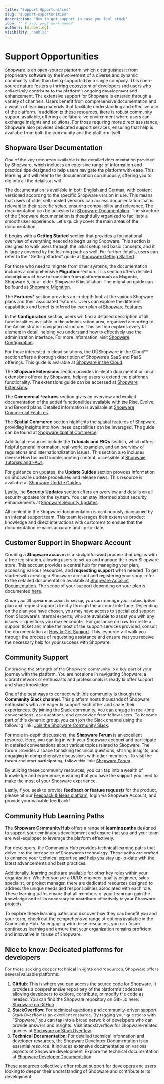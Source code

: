 ```yaml
---
title: "Support Opportunities"
slug: "support-opportunities"
description: "How to get support in case you feel stuck"
icon: "" # svg, png? dark mode?
authors: [d.hoeting]
visibility: "public"
---
```

# Support Opportunities
Shopware is an open-source platform, which distinguishes it from proprietary software by the involvement of a diverse and dynamic community rather than being supported by a single company. This open-source nature fosters a thriving ecosystem of developers and users who collectively contribute to the platform’s ongoing development and enhancement. The extensive support for Shopware is ensured through a variety of channels. Users benefit from comprehensive documentation and a wealth of learning materials that facilitate understanding and effective use of the platform. In addition to these resources, there is robust community support available, offering a collaborative environment where users can exchange insights and solutions. For those requiring more direct assistance, Shopware also provides dedicated support services, ensuring that help is available from both the community and the platform itself.

## Shopware User Documentation

One of the key resources available is the detailed documentation provided by Shopware, which includes an extensive range of information and practical tips designed to help users navigate the platform with ease. This learning unit will refer to the documentation continuously, offering you to dig into all the details at will.

The documentation is available in both English and German, with content versioned according to the specific Shopware version in use. This means that users of older self-hosted versions can access documentation that is relevant to their specific setup, ensuring compatibility and relevance. The documentation can be accessed at [Shopware Documentation](https://docs.shopware.com/de/shopware-6-de). The structure of the Shopware documentation is thoughtfully organized to facilitate a smooth user experience. Let's quickly cover the main areas of the documentation.

 It begins with a **Getting Started** section that provides a foundational overview of everything needed to begin using Shopware. This section is designed to walk users through the initial setup and basic concepts, and it is largely covered by the learning path as well. For further details, users can refer to the "Getting Started" guide at [Shopware Getting Started](https://docs.shopware.com/en/shopware-6-en/getting-started).

For those who need to migrate from other systems, the documentation includes a comprehensive **Migration** section. This section offers detailed descriptions of how to transition from platforms such as Magento, Shopware 5, or an older Shopware 6 installation. The migration guide can be found at [Shopware Migration](https://docs.shopware.com/en/migration-en).

The **Features*** section provides an in-depth look at the various Shopware plans and their associated features. Users can explore the different capabilities and benefits offered by each plan at [Shopware Features](https://docs.shopware.com/en/shopware-6-en/features).

In the **Configuration** section, users will find a detailed description of all functionalities available in the administration area, organized according to the Administration navigation structure. This section explains every UI element in detail, helping you understand how to effectively use the administration interface. For more information, visit [Shopware Configuration](https://docs.shopware.com/en/shopware-6-en/configuration).

For those interested in cloud solutions, the ÜÜShopware in the Cloud** section offers a thorough description of Shopware’s SaaS and PaaS offerings. This guide is available at [Shopware in the Cloud](https://docs.shopware.com/en/shopware-6-en/in-the-cloud).

The **Shopware Extensions** section provides in-depth documentation on all extensions offered by Shopware, helping users to extend the platform’s functionality. The extensions guide can be accessed at [Shopware Extensions](https://docs.shopware.com/en/shopware-6-en/extensions).

The **Commercial Features** section gives an overview and explicit documentation of the added functionalities available with the Rise, Evolve, and Beyond plans. Detailed information is available at [Shopware Commercial Features](https://docs.shopware.com/en/shopware-6-en/features/commercial).

The **Spatial Commerce** section highlights the spatial features of Shopware, providing insights into how these capabilities can be leveraged. The guide can be found at [Shopware Spatial Commerce](https://docs.shopware.com/en/shopware-6-en/spatial-commerce).

Additional resources include the **Tutorials and FAQs** section, which offers helpful general information, real-world examples, and an overview of regulations and internationalization issues. This section also includes diverse HowTos and troubleshooting content, accessible at [Shopware Tutorials and FAQs](https://docs.shopware.com/en/shopware-6-en/tutorials-and-faq).

For guidance on updates, the **Update Guides** section provides information on Shopware update procedures and release news. This resource is available at [Shopware Update Guides](https://docs.shopware.com/en/shopware-6-en/update-guides).

Lastly, the **Security Updates** section offers an overview and details on all security updates for the system. You can stay informed about security enhancements at [Shopware Security Updates](https://docs.shopware.com/en/security-updates).

All content in the Shopware documentation is continuously maintained by an internal support team. This team leverages their extensive product knowledge and direct interactions with customers to ensure that the documentation remains accurate and up-to-date.

## Customer Support in Shopware Account

Creating a **Shopware account** is a straightforward process that begins with a free registration, allowing users to set up and manage their own Shopware store. This account provides a central hub for managing your plan, accessing various resources, and **requesting support** when needed. To get started with creating a Shopware account and registering your shop, refer to the detailed documentation available at [Shopware Account Documentation](https://docs.shopware.com/en/shopware-account-en). The scope of your support depending on your plan is documented [here](https://docs.shopware.com/en/shopware-6-en/features).

Once your Shopware account is set up, you can manage your subscription plan and request support directly through the account interface. Depending on the plan you have chosen, you may have access to specialized support from Shopware's internal experts, who are available to assist you with any issues or questions you may encounter. For guidance on how to create a support ticket and make the most of the support services provided, consult the documentation at [How to Get Support](https://docs.shopware.com/en/account-en/merchant-area/support?category=account-en/merchant-). This resource will walk you through the process of requesting assistance and ensure that you receive the necessary help for your success with Shopware.

## Community Support

Embracing the strength of the Shopware community is a key part of your journey with the platform. You are not alone in navigating Shopware; a vibrant network of enthusiasts and professionals is ready to offer support and share knowledge.

One of the best ways to connect with this community is through the **Community Slack channel**. This platform hosts thousands of Shopware enthusiasts who are eager to support each other and share their experiences. By joining the Slack community, you can engage in real-time conversations, ask questions, and get advice from fellow users. To become part of this dynamic group, you can join the Slack channel using the following link: [Join the Shopware Community Slack](https://shopwarecommunity.slack.com/join/shared_invite/zt-25zdigo1h-ELVdN97ZFJj5Q9bQCfemmg#/shared-invite/email).

For more in-depth discussions, the **Shopware Forum** is an excellent resource. Here, you can log in with your Shopware account and participate in detailed conversations about various topics related to Shopware. The forum provides a space for asking technical questions, sharing insights, and engaging in comprehensive discussions with other members. To visit the forum and start participating, follow this link: [Shopware Forum](https://forum.shopware.com/).

By utilizing these community resources, you can tap into a wealth of knowledge and experience, ensuring that you have the support you need to make the most of your Shopware experience.

Lastly, if you seek to provide **feedback or feature requests** for the product, please hit our [Feedback & Ideas platform](https://feedback.shopware.com), login via Shopware Account, and provide your valuable feedback!

## Community Hub Learning Paths

The **Shopware Community Hub** offers a range of **learning paths** designed to support your continuous development and ensure that you and your team are well-equipped to leverage the platform effectively.

For developers, the Community Hub provides technical learning paths that delve into the intricacies of Shopware’s technology. These paths are crafted to enhance your technical expertise and help you stay up-to-date with the latest advancements and best practices.

Additionally, learning paths are available for other key roles within your organization. Whether you are a UI/UX engineer, quality engineer, sales specialist, or project manager, there are dedicated resources designed to address the unique needs and responsibilities associated with each role. These learning paths ensure that all members of your team can gain the knowledge and skills necessary to contribute effectively to your Shopware projects.

To explore these learning paths and discover how they can benefit you and your team, check out the comprehensive range of options available in the Community Hub. By engaging with these resources, you can foster continuous learning and ensure that your organization remains proficient and innovative in its use of Shopware.

## Nice to know: Dedicated platforms for developers

For those seeking deeper technical insights and resources, Shopware offers several valuable platforms:

1. **GitHub**: This is where you can access the source code for Shopware. It provides a comprehensive repository of the platform’s codebase, allowing developers to explore, contribute, or modify the code as needed. You can find the Shopware repository on GitHub here: [Shopware on GitHub](https://github.com/shopware/shopware).
2. **StackOverflow**: For technical questions and community-driven support, StackOverflow is an excellent resource. By tagging your questions with "Shopware," you can tap into a broad network of developers who can provide answers and insights. Visit StackOverflow for Shopware-related queries at [Shopware on StackOverflow](https://stackoverflow.com/questions/tagged/shopware).
3. **Technical Documentation**: For detailed technical information and developer resources, the Shopware Developer Documentation is an essential resource. It includes extensive documentation on various aspects of Shopware development. Explore the technical documentation at [Shopware Developer Documentation](https://developer.shopware.com/).

These resources collectively offer robust support for developers and users looking to deepen their understanding of Shopware and contribute to its development.
